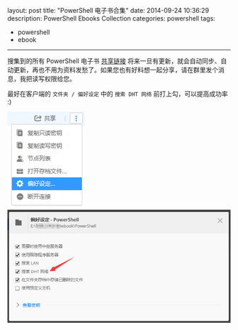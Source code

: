 ﻿layout: post
title: "PowerShell 电子书合集"
date: 2014-09-24 10:36:29
description: PowerShell Ebooks Collection
categories: powershell
tags:
- powershell
- ebook
---
搜集到的所有 PowerShell 电子书 [共享链接](https://link.getsync.com/#f=PowerShell&sz=0&t=2&s=QIRLDLFZIBPR6DHOJ4K6LGNMB2KDWXZUW5D4SATAGPIW4AY43IFA&i=CFAGNWFWQXY5KE2A5I3PIDSQCQOC6PCIS&v=2.0)
将来一旦有更新，就会自动同步、自动更新，再也不用为资料发愁了。如果您也有好料想一起分享，请在群里发个消息，我把读写权限给您。

最好在客户端的 `文件夹 / 偏好设定` 中的 `搜索 DHT 网络` 前打上勾，可以提高成功率 :)

![](/img/2014-09-24-powershell-ebooks-collection-001.png)
![](/img/2014-09-24-powershell-ebooks-collection-002.png)
